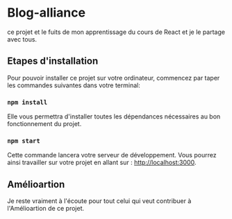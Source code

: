 # Blog-alliance

ce projet et le fuits de mon apprentissage du cours de React et je le partage avec tous.

## Etapes d'installation

Pour pouvoir installer ce projet sur votre ordinateur, commencez par taper les commandes suivantes dans votre terminal:

### `npm install`

Elle vous permettra d'installer toutes les dépendances nécessaires au bon fonctionnement du projet.

### `npm start`

Cette commande lancera votre serveur de développement. Vous pourrez ainsi travailler sur votre projet en allant sur : [http://localhost:3000](http://localhost:3000).

## Amélioartion 

Je reste vraiment à l'écoute pour tout celui qui veut contribuer à l'Amélioartion de ce projet.

